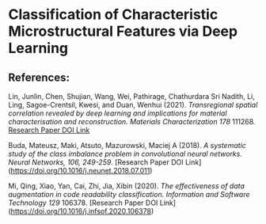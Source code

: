 # Classification of Characteristic Microstructural Features via Deep Learning

## References:

Lin, Junlin, Chen, Shujian, Wang, Wei, Pathirage, Chathurdara Sri Nadith, Li, Ling, Sagoe-Crentsil, Kwesi, and Duan, Wenhui (2021).
*Transregional spatial correlation revealed by deep learning and implications for material characterisation and reconstruction. Materials Characterization 178* 111268.
[Research Paper DOI Link](https://doi.org/10.1016/j.matchar.2021.111268)

Buda, Mateusz, Maki, Atsuto, Mazurowski, Maciej A (2018).
*A systematic study of the class imbalance problem in convolutional neural networks. Neural Networks, 106, 249-259*. 
[Research Paper DOI Link] (https://doi.org/10.1016/j.neunet.2018.07.011)

Mi, Qing, Xiao, Yan, Cai, Zhi, Jia, Xibin (2020).
*The effectiveness of data augmentation in code readability classification. Information and Software Technology 129* 106378.
[Research Paper DOI Link] (https://doi.org/10.1016/j.infsof.2020.106378)